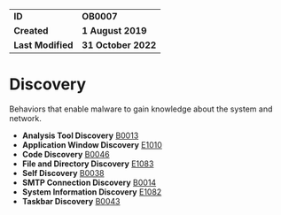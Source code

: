 <table>
<tr>
<td><b>ID</b></td>
<td><b>OB0007</b></td>
</tr>
<td><b>Created</b></td>
<td><b>1 August 2019</b></td>
</tr>
<tr>
<td><b>Last Modified</b></td>
<td><b>31 October 2022</b></td>
</tr>
</table>


# Discovery

Behaviors that enable malware to gain knowledge about the system and network.

* **Analysis Tool Discovery** [B0013](../discovery/anlaysis-tool-discovery.md)
* **Application Window Discovery** [E1010](../discovery/application-window-discovery.md)
* **Code Discovery** [B0046](../discovery/code-discovery.md)
* **File and Directory Discovery** [E1083](../discovery/file-and-directory-discovery.md)
* **Self Discovery** [B0038](../discovery/self-discovery.md)
* **SMTP Connection Discovery** [B0014](../discovery/smtp-connection-discovery.md)
* **System Information Discovery** [E1082](../discovery/system-information-discovery.md)
* **Taskbar Discovery** [B0043](../discovery/taskbar-discovery.md)